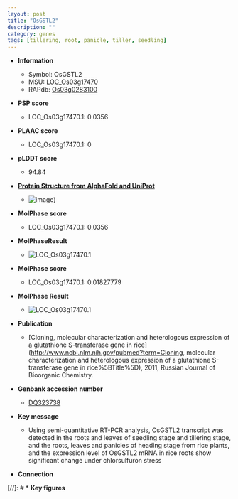 ```yaml
---
layout: post
title: "OsGSTL2"
description: ""
category: genes
tags: [tillering, root, panicle, tiller, seedling]
---
```


* **Information**  
    + Symbol: OsGSTL2  
    + MSU: [LOC_Os03g17470](http://rice.plantbiology.msu.edu/cgi-bin/ORF_infopage.cgi?orf=LOC_Os03g17470)  
    + RAPdb: [Os03g0283100](http://rapdb.dna.affrc.go.jp/viewer/gbrowse_details/irgsp1?name=Os03g0283100)  

* **PSP score**  
    + LOC_Os03g17470.1: 0.0356 

* **PLAAC score**  
    + LOC_Os03g17470.1: 0 

* **pLDDT score**
    + 94.84

* **[Protein Structure from AlphaFold and UniProt](https://www.uniprot.org/uniprotkb/Q8H8U5/entry#structure)**
    + ![image](https://ricepsp.github.io/images/Q8/AF-Q8H8U5-F1.png))

* **MolPhase score**
    + LOC_Os03g17470.1: 0.0356

* **MolPhaseResult**
    + ![LOC_Os03g17470.1](https://ricepsp.github.io/pictures/LOC_Os03g/LOC_Os03g17470.1.png)

* **MolPhase score**
    + LOC_Os03g17470.1: 0.01827779

* **MolPhase Result**
    + ![LOC_Os03g17470.1](https://304243504.github.io/Pictures/LOC_Os03g/LOC_Os03g17470.1.png)

* **Publication**  
    + [Cloning, molecular characterization and heterologous expression of a glutathione S-transferase gene in rice](http://www.ncbi.nlm.nih.gov/pubmed?term=Cloning, molecular characterization and heterologous expression of a glutathione S-transferase gene in rice%5BTitle%5D), 2011, Russian Journal of Bioorganic Chemistry.

* **Genbank accession number**  
    + [DQ323738](http://www.ncbi.nlm.nih.gov/nuccore/DQ323738)

* **Key message**  
    + Using semi-quantitative RT-PCR analysis, OsGSTL2 transcript was detected in the roots and leaves of seedling stage and tillering stage, and the roots, leaves and panicles of heading stage from rice plants, and the expression level of OsGSTL2 mRNA in rice roots show significant change under chlorsulfuron stress

* **Connection**  

[//]: # * **Key figures**  


